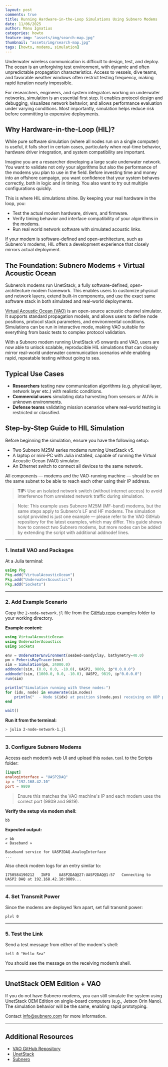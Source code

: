 ```yaml
---
layout: post
comments: true
title: Running Hardware-in-the-Loop Simulations Using Subnero Modems
date: 11/06/2025
author: Manu Ignatius
categories: howto
feature-img: "assets/img/search-map.jpg"
thumbnail: "assets/img/search-map.jpg"
tags: [howto, modems, simulation]
---
```


Underwater wireless communication is difficult to design, test, and deploy. The ocean is an unforgiving test environment, with dynamic and often unpredictable propagation characteristics. Access to vessels, dive teams, and favorable weather windows often restrict testing frequency, making rapid iteration nearly impossible.

For researchers, engineers, and system integrators working on underwater networks, simulation is an essential first step. It enables protocol design and debugging, visualizes network behavior, and allows performance evaluation under varying conditions. Most importantly, simulation helps reduce risk before committing to expensive deployments.

## Why Hardware-in-the-Loop (HIL)?

While pure software simulation (where all nodes run on a single computer) is useful, it falls short in certain cases, particularly when real-time behavior, hardware driver integration, and system compatibility are important.

Imagine you are a researcher developing a large scale underwater network. You want to validate not only your algorithms but also the performance of the modems you plan to use in the field. Before investing time and money into an offshore campaign, you want confidence that your system behaves correctly, both in logic and in timing. You also want to try out multiple configurations quickly.

This is where HIL simulations shine. By keeping your real hardware in the loop, you:

- Test the actual modem hardware, drivers, and firmware.
- Verify timing behavior and interface compatibility of your algorithms in the modems.
- Run real world network software with simulated acoustic links.

If your modem is software-defined and open-architecture, such as Subnero's modems, HIL offers a development experience that closely mirrors actual deployment.

## The Foundation: Subnero Modems + Virtual Acoustic Ocean

Subnero’s modems run UnetStack, a fully software-defined, open-architecture modem framework. This enables users to customize physical and network layers, extend built-in components, and use the exact same software stack in both simulated and real-world deployments.

[Virtual Acoustic Ocean (VAO)](https://github.com/org-arl/VirtualAcousticOcean.jl) is an open-source acoustic channel simulator. It supports standard propagation models, and allows users to define node positions, protocol stack parameters, and environmental conditions. Simulations can be run in interactive mode, making VAO suitable for everything from basic tests to complex protocol validation.

With a Subnero modem running UnetStack v5 onwards and VAO, users are now able to unlock scalable, reproducible HIL simulations that can closely mirror real-world underwater communication scenarios while enabling rapid, repeatable testing without going to sea.

## Typical Use Cases

- **Researchers** testing new communication algorithms (e.g. physical layer, network layer etc.) with realistic conditions.
- **Commercial users** simulating data harvesting from sensors or AUVs in unknown environments.
- **Defense teams** validating mission scenarios where real-world testing is restricted or classified.

## Step-by-Step Guide to HIL Simulation

Before beginning the simulation, ensure you have the following setup:

- Two Subnero M25M series modems running UnetStack v5.
- A laptop or mini-PC with Julia installed, capable of running the Virtual Acoustic Ocean (VAO) simulator.
- An Ethernet switch to connect all devices to the same network.

All components — modems and the VAO-running machine — should be on the same subnet to be able to reach each other using their IP address.

> **TIP:** Use an isolated network switch (without internet access) to avoid interference from unrelated network traffic during simulation.

> Note: This example uses Subnero M25M (MF-band) modems, but the same steps apply to Subnero's LF and HF modems. The simulation script provided is just one example — please refer to the VAO GitHub repository for the latest examples, which may differ. This guide shows how to connect two Subnero modems, but more nodes can be added by extending the script with additional addnode! lines.

---

### 1. Install VAO and Packages

At a Julia terminal:

```julia
using Pkg
Pkg.add("VirtualAcousticOcean")
Pkg.add("UnderwaterAcoustics")
Pkg.add("Sockets")
```

---

### 2. Add Example Scenario

Copy the `2-node-network.jl` file from the [GitHub repo](https://github.com/org-arl/VirtualAcousticOcean.jl) examples folder to your working directory.

**Example content:**

```julia
using VirtualAcousticOcean
using UnderwaterAcoustics
using Sockets

env = UnderwaterEnvironment(seabed=SandyClay, bathymetry=40.0)
pm = PekerisRayTracer(env)
sim = Simulation(pm, 24000.0)
addnode!(sim, (0.0, 0.0, -10.0), UASP2, 9809, ip"0.0.0.0")
addnode!(sim, (1000.0, 0.0, -10.0), UASP2, 9819, ip"0.0.0.0")
run(sim)

println("Simulation running with these nodes:")
for (idx, node) in enumerate(sim.nodes)
    println("  - Node $(idx) at position $(node.pos) receiving on UDP port $(node.conn.port)")
end

wait()
```

**Run it from the terminal:**

```bash
> julia 2-node-network-1.jl
```

---

### 3. Configure Subnero Modems

Access each modem’s web UI and upload this `modem.toml` to the Scripts folder:

```toml
[input]
analoginterface = "UASP2DAQ"
ip = "192.168.42.10"
port = 9809
```

> Ensure this matches the VAO machine's IP and each modem uses the correct port (9809 and 9819).

**Verify the setup via modem shell:**

```shell
bb
```

**Expected output:**

```
> bb
« Baseband »

Baseband service for UASP2DAQ.AnalogInterface
...
```

Also check modem logs for an entry similar to:

```
1750584190212	INFO	UASP2DAQ@27:UASP2DAQ@1:57	Connecting to UASP2 DAQ at 192.168.42.10:9809...
```

---

### 4. Set Transmit Power

Since the modems are deployed 1km apart, set full transmit power:

```shell
plvl 0
```

---

### 5. Test the Link

Send a test message from either of the modem's shell:

```shell
tell 0 "Hello Sea"
```

You should see the message on the receiving modem’s shell.

---

## UnetStack OEM Edition + VAO

If you do not have Subnero modems, you can still simulate the system using UnetStack OEM Edition on single-board computers (e.g., Jetson Orin Nano). The simulation behavior will be the same, enabling rapid prototyping.

Contact [info@subnero.com](mailto:info@subnero.com) for more information.

---

## Additional Resources

- [VAO GitHub Repository](https://github.com/org-arl/VirtualAcousticOcean.jl)  
- [UnetStack](https://unetstack.net)  
- [Subnero](https://subnero.com)
